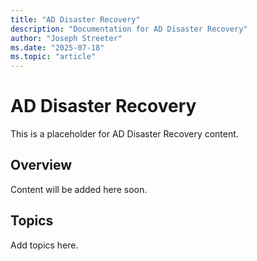 ```yaml
---
title: "AD Disaster Recovery"
description: "Documentation for AD Disaster Recovery"
author: "Joseph Streeter"
ms.date: "2025-07-18"
ms.topic: "article"
---
```


# AD Disaster Recovery

This is a placeholder for AD Disaster Recovery content.

## Overview

Content will be added here soon.

## Topics

Add topics here.
